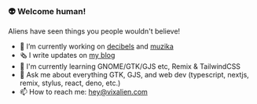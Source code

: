 ### 👽 Welcome human!

Aliens have seen things you people wouldn't believe!

- 🔭 I’m currently working on [decibels](https://github.com/vixalien/decibels) and [muzika](https://github.com/vixalien/muzika)
- 🗞️ I write updates on [my blog](https://www.vixalien.com)
- 🍃 I'm currently learning GNOME/GTK/GJS etc, Remix & TailwindCSS
- 💬 Ask me about everything GTK, GJS, and web dev (typescript, nextjs, remix, stylus, react, deno, etc.)
- 📫 How to reach me: [hey@vixalien.com](mailto:hey@vixalien.com)
